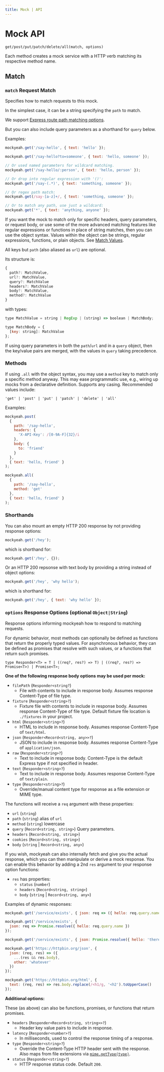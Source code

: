 ```yaml
---
title: Mock | API
---
```


# Mock API

`get/post/put/patch/delete/all(match, options)`

Each method creates a mock service with a HTTP verb matching its respective method name.

## Match

<div id="parameters"></div>

### `match` Request Match

Specifies how to match requests to this mock.

In the simplest case, it can be a string specifying the `path` to match.

We support [Express route path matching options](https://expressjs.com/en/guide/routing.html#route-paths).

But you can also include query parameters as a shorthand for `query` below.

Examples:

```js
mockyeah.get('/say-hello', { text: 'hello' });

mockyeah.get('/say-hello?to=someone', { text: 'hello, someone' });

// Or used named parameters for wildcard matching.
mockyeah.get('/say-hello/:person', { text: 'hello, person' });

// Or drop into regular expression with '()':
mockyeah.get('/say-(.*)', { text: 'something, someone' });

// Or regex path match:
mockyeah.get(/say-[a-z]+/, { text: 'something, someone' });

// Or to match any path, use just a wildcard:
mockyeah.get('*', { text: 'anything, anyone' });
```

If you want the mock to match only for specific headers, query parameters, or request body,
or use some of the more advanced matching features like regular expressions or functions
in place of string matches, then you can use the object syntax.
Values within the object can be strings, regular expressions,
functions, or plain objects. See [Match Values](Match-Values).

All keys but `path` (also aliased as `url`) are optional.

Its structure is:

<!-- prettier-ignore -->
```js
{
  path?: MatchValue,
  url?: MatchValue,
  query?: MatchValue
  headers?: MatchValue
  body?: MatchValue,
  method?: MatchValue
}
```

with types:

<!-- prettier-ignore -->
```js
type MatchValue = string | RegExp | (string) => boolean | MatchBody;

type MatchBody = {
  [key: string]: MatchValue
};
```

If using query parameters in both the `path`/`url` and in a `query` object, then the key/value
pairs are merged, with the values in `query` taking precedence.

### Methods

If using `.all` with the object syntax, you may use a `method` key to match only a specific method anyway.
This may ease programmatic use, e.g., wiring up mocks from a declarative definition.
Supports any casing. Recommended values include:

`'get' | 'post' | 'put' | 'patch' | 'delete' | 'all'`

Examples:

```js
mockyeah.post(
  {
    path: '/say-hello',
    headers: {
      'X-API-Key': /[0-9A-F]{32}/i
    },
    body: {
      to: 'friend'
    }
  },
  { text: 'hello, friend' }
);
```

```js
mockyeah.all(
  {
    path: '/say-hello',
    method: 'get'
  },
  { text: 'hello, friend' }
);
```

### Shorthands

You can also mount an empty HTTP 200 response by not providing response options:

```js
mockyeah.get('/hey');
```

which is shorthand for:

```js
mockyeah.get('/hey', {});
```

Or an HTTP 200 repsonse with text body by providing a string instead of object options:

```js
mockyeah.get('/hey', 'why hello');
```

which is shorthand for:

```js
mockyeah.get('/hey', { text: 'why hello' });
```

<div id="options"></div>

### `options` Response Options (optional `Object|String`)

Response options informing mockyeah how to respond to matching requests.

For dynamic behavior, most methods can optionally be defined as functions that return the properly typed values.
For asynchronous behavior, they can be defined as promises that resolve with such values, or a functions that return such promises.

`type Responder<T> = T | ((req?, res?) => T) | ((req?, res?) => Promise<T>) | Promise<T>;`

**One of the following response body options may be used per mock:**

- `filePath` (`Responder<string?`)
  - File with contents to include in response body. Assumes response Content-Type of file type.
- `fixture` (`Responder<string>?`)
  - Fixture file with contents to include in response body. Assumes response Content-Type of file type. Default fixture file location is `./fixtures` in your project.
- `html` (`Responder<string>?`)
  - HTML to include in response body. Assumes response Content-Type of `text/html`.
- `json` (`Responder<Record<string, any>>?`)
  - JSON to include in response body. Assumes response Content-Type of `application/json`.
- `raw` (`Responder<string>?`)
  - Text to include in response body. Content-Type is the default Express type if not specified in header.
- `text` (`Responder<string>?`)
  - Text to include in response body. Assumes response Content-Type of `text/plain`.
- `type` (`Responder<string>?`)
  - Override/manual content type for response as a file extension or MIME type.

The functions will receive a `req` argument with these properties:

- `url` (`string`)
- `path` (`string`) alias of `url`
- `method` (`string`) lowercase
- `query` (`Record<string, string>`) Query parameters.
- `headers` (`Record<string, string>`)
- `cookies` (`Record<string, string>`)
- `body` (`string` | `Record<string, any>`)

If you wish, mockyeah can also internally fetch and give you the actual response,
which you can then manipulate or derive a mock response.
You can enable this behavior by adding a 2nd `res` argument to your
response option functions:

- `res` has properties:
  - `status` (`number`)
  - `headers` (`Record<string, string>`)
  - `body` (`string` | `Record<string, any>`)

Examples of dynamic responses:

```js
mockyeah.get('/service/exists', { json: req => ({ hello: req.query.name }) });
```

```js
mockyeah.get('/service/exists', {
  json: req => Promise.resolve({ hello: req.query.name })
});
```

```js
mockyeah.get('/service/exists', { json: Promise.resolve({ hello: 'there' }) });
```

```js
mockyeah.get('https://httpbin.org/json', {
  json: (req, res) => ({
    ...(res && res.body),
    other: 'whatever'
  })
});
```

```js
mockyeah.get('https://httpbin.org/html', {
  text: (req, res) => res.body.replace(/<h1/g, '<h2').toUpperCase()
});
```

**Additional options:**

These (as above) can also be functions, promises, or functions that return promises.

- `headers` (`Responder<Record<string, string>>?`)
  - Header key value pairs to include in response.
- `latency` (`Responder<number>?`)
  - In milliseconds, used to control the response timing of a response.
- `type` (`Responder<string>?`)
  - Override the Content-Type HTTP header sent with the response. Also maps from file extensions via [`mime.getType(type)`](https://www.npmjs.com/package/mime#mimegettypepathorextension).
- `status` (`Responder<string>?`)
  - HTTP response status code. Default `200`.
